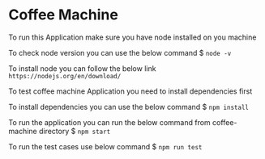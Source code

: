 
# Coffee Machine

To run this Application make sure you have node installed on you machine

To check node version you can use the below command
 $ `node -v`

To install node you can follow the below link
 `https://nodejs.org/en/download/`

To test coffee machine Application you need to install dependencies first

To install dependencies you can use the below command
 $ `npm install`

To run the application you can run the below command from coffee-machine directory
 $ `npm start`
 
To run the test cases use below command
 $ `npm run test`





